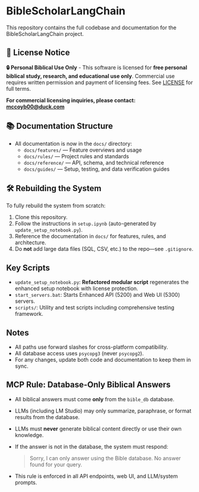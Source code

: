 # BibleScholarLangChain

This repository contains the full codebase and documentation for the BibleScholarLangChain project.

## 📄 License Notice

**🔒 Personal Biblical Use Only** - This software is licensed for **free personal biblical study, research, and educational use only**. Commercial use requires written permission and payment of licensing fees. See [LICENSE](../LICENSE) for full terms.

**For commercial licensing inquiries, please contact: mccoyb00@duck.com**

## 📚 Documentation Structure
- All documentation is now in the `docs/` directory:
  - `docs/features/` — Feature overviews and usage
  - `docs/rules/` — Project rules and standards
  - `docs/reference/` — API, schema, and technical reference
  - `docs/guides/` — Setup, testing, and data verification guides

## 🛠️ Rebuilding the System
To fully rebuild the system from scratch:
1. Clone this repository.
2. Follow the instructions in `setup.ipynb` (auto-generated by `update_setup_notebook.py`).
3. Reference the documentation in `docs/` for features, rules, and architecture.
4. Do **not** add large data files (SQL, CSV, etc.) to the repo—see `.gitignore`.

## Key Scripts
- `update_setup_notebook.py`: **Refactored modular script** regenerates the enhanced setup notebook with license protection.
- `start_servers.bat`: Starts Enhanced API (5200) and Web UI (5300) servers.
- `scripts/`: Utility and test scripts including comprehensive testing framework.

## Notes
- All paths use forward slashes for cross-platform compatibility.
- All database access uses `psycopg3` (never `psycopg2`).
- For any changes, update both code and documentation to keep them in sync.

## MCP Rule: Database-Only Biblical Answers

- All biblical answers must come **only** from the `bible_db` database.
- LLMs (including LM Studio) may only summarize, paraphrase, or format results from the database.
- LLMs must **never** generate biblical content directly or use their own knowledge.
- If the answer is not in the database, the system must respond:

  > Sorry, I can only answer using the Bible database. No answer found for your query.

- This rule is enforced in all API endpoints, web UI, and LLM/system prompts. 